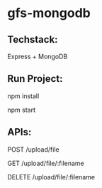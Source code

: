 # gfs-mongodb

## Techstack:

Express + MongoDB

## Run Project:

npm install

npm start

## APIs:

POST /upload/file

GET /upload/file/:filename

DELETE /upload/file/:filename